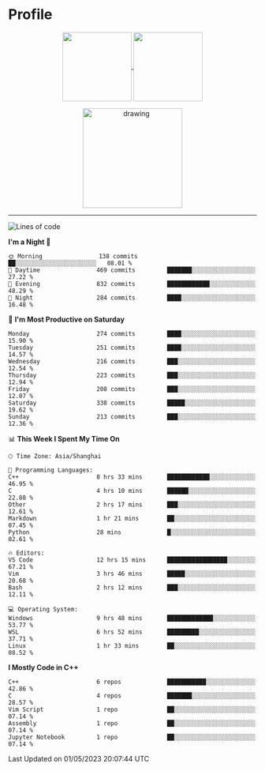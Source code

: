 # Profile

<p align="center">
  <a href="https://github.com/SourVoice">
    <img
      align="center"
      height="140em"
      src="https://github-readme-stats.vercel.app/api?username=SourVoice&show_icons=true&include_all_commits=true&count_private=true&theme=tokyonight"
    />
  </a>
  <a href="https://github.com/SourVoice">
    <img
      align="center"
      height="140em"
      src="https://github-readme-stats.vercel.app/api/top-langs/?username=SourVoice&show_icons=true&include_all_commits=true&count_private=true&layout=compact&theme=tokyonight"
    />
  </a>
</p>

<p align="center">
   <a href="https://github.com/SourVoice">
    <img
      align="center"
      height="202em"
      alt="drawing"
      src="https://activity-graph.herokuapp.com/graph?username=SourVoice&theme=react-dark"
    />
  </a>
</p>

---
<!--START_SECTION:waka-->
![Lines of code](https://img.shields.io/badge/From%20Hello%20World%20I%27ve%20Written-1.6%20million%20lines%20of%20code-blue)

**I'm a Night 🦉** 

```text
🌞 Morning                138 commits         ██░░░░░░░░░░░░░░░░░░░░░░░   08.01 % 
🌆 Daytime                469 commits         ███████░░░░░░░░░░░░░░░░░░   27.22 % 
🌃 Evening                832 commits         ████████████░░░░░░░░░░░░░   48.29 % 
🌙 Night                  284 commits         ████░░░░░░░░░░░░░░░░░░░░░   16.48 % 
```
📅 **I'm Most Productive on Saturday** 

```text
Monday                   274 commits         ████░░░░░░░░░░░░░░░░░░░░░   15.90 % 
Tuesday                  251 commits         ████░░░░░░░░░░░░░░░░░░░░░   14.57 % 
Wednesday                216 commits         ███░░░░░░░░░░░░░░░░░░░░░░   12.54 % 
Thursday                 223 commits         ███░░░░░░░░░░░░░░░░░░░░░░   12.94 % 
Friday                   208 commits         ███░░░░░░░░░░░░░░░░░░░░░░   12.07 % 
Saturday                 338 commits         █████░░░░░░░░░░░░░░░░░░░░   19.62 % 
Sunday                   213 commits         ███░░░░░░░░░░░░░░░░░░░░░░   12.36 % 
```


📊 **This Week I Spent My Time On** 

```text
🕑︎ Time Zone: Asia/Shanghai

💬 Programming Languages: 
C++                      8 hrs 33 mins       ████████████░░░░░░░░░░░░░   46.95 % 
C                        4 hrs 10 mins       ██████░░░░░░░░░░░░░░░░░░░   22.88 % 
Other                    2 hrs 17 mins       ███░░░░░░░░░░░░░░░░░░░░░░   12.61 % 
Markdown                 1 hr 21 mins        ██░░░░░░░░░░░░░░░░░░░░░░░   07.45 % 
Python                   28 mins             █░░░░░░░░░░░░░░░░░░░░░░░░   02.61 % 

🔥 Editors: 
VS Code                  12 hrs 15 mins      █████████████████░░░░░░░░   67.21 % 
Vim                      3 hrs 46 mins       █████░░░░░░░░░░░░░░░░░░░░   20.68 % 
Bash                     2 hrs 12 mins       ███░░░░░░░░░░░░░░░░░░░░░░   12.11 % 

💻 Operating System: 
Windows                  9 hrs 48 mins       █████████████░░░░░░░░░░░░   53.77 % 
WSL                      6 hrs 52 mins       █████████░░░░░░░░░░░░░░░░   37.71 % 
Linux                    1 hr 33 mins        ██░░░░░░░░░░░░░░░░░░░░░░░   08.52 % 
```

**I Mostly Code in C++** 

```text
C++                      6 repos             ███████████░░░░░░░░░░░░░░   42.86 % 
C                        4 repos             ███████░░░░░░░░░░░░░░░░░░   28.57 % 
Vim Script               1 repo              ██░░░░░░░░░░░░░░░░░░░░░░░   07.14 % 
Assembly                 1 repo              ██░░░░░░░░░░░░░░░░░░░░░░░   07.14 % 
Jupyter Notebook         1 repo              ██░░░░░░░░░░░░░░░░░░░░░░░   07.14 % 
```




 Last Updated on 01/05/2023 20:07:44 UTC
<!--END_SECTION:waka-->

